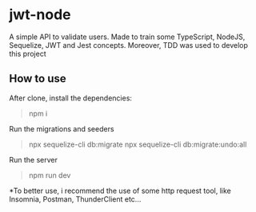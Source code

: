 # jwt-node

A simple API to validate users.
Made to train some TypeScript, NodeJS, Sequelize, JWT and Jest concepts.
Moreover, TDD was used to develop this project


## How to use

After clone, install the dependencies:
>npm i

Run the migrations and seeders
>npx sequelize-cli db:migrate
>npx sequelize-cli db:migrate:undo:all

Run the server
>npm run dev

*To better use, i recommend the use of some http request tool, like Insomnia, Postman, ThunderClient etc...

